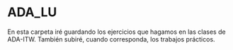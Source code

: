 # ADA_LU
En esta carpeta iré guardando los ejercicios que hagamos en las clases de ADA-ITW.
También subiré, cuando corresponda, los trabajos prácticos.
